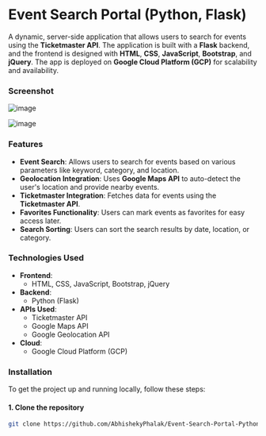 # Event Search Portal (Python, Flask)

A dynamic, server-side application that allows users to search for events using the **Ticketmaster API**. The application is built with a **Flask** backend, and the frontend is designed with **HTML**, **CSS**, **JavaScript**, **Bootstrap**, and **jQuery**. The app is deployed on **Google Cloud Platform (GCP)** for scalability and availability.

### Screenshot

![image](https://github.com/user-attachments/assets/304444a6-7d7c-42e0-91f9-4a2621841b6f)


![image](https://github.com/user-attachments/assets/695da390-2146-43e2-989d-de3804e291f3)



### Features

- **Event Search**: Allows users to search for events based on various parameters like keyword, category, and location.
- **Geolocation Integration**: Uses **Google Maps API** to auto-detect the user's location and provide nearby events.
- **Ticketmaster Integration**: Fetches data for events using the **Ticketmaster API**.
- **Favorites Functionality**: Users can mark events as favorites for easy access later.
- **Search Sorting**: Users can sort the search results by date, location, or category.

### Technologies Used

- **Frontend**: 
  - HTML, CSS, JavaScript, Bootstrap, jQuery
- **Backend**: 
  - Python (Flask)
- **APIs Used**: 
  - Ticketmaster API
  - Google Maps API
  - Google Geolocation API
- **Cloud**:
  - Google Cloud Platform (GCP)

### Installation

To get the project up and running locally, follow these steps:

#### 1. Clone the repository

```bash
git clone https://github.com/AbhishekyPhalak/Event-Search-Portal-Python.git
